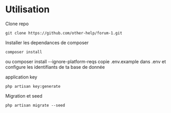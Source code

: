 # Utilisation


Clone repo

	git clone https://github.com/other-help/forum-1.git
Installer les dependances de composer

	composer install
ou
    composer install --ignore-platform-reqs
copie .env.example dans .env et configure les identifiants de ta base de donnée

application key

	php artisan key:generate        

Migration et seed

`php artisan migrate --seed`
